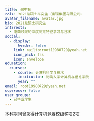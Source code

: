 ```yaml
---
title: 谢中石
role: 2021级硕士研究生（南瑞集团有限公司）
avatar_filename: avatar.jpg
bio: 2021级硕士研究生
interests:
  - 电商领域的深度视觉特征学习与迁移
social:
  - display:
      header: false
    link: mailto:root19980729@yeah.net
    icon_pack: fas
    icon: envelope
education:
  courses:
    - course: 计算机科学与技术
      institution: 河海大学计算机与信息学院
      year: ""
email: root19980729@yeah.net
superuser: false
user_groups:
  - 已毕业学生
---
```

本科期间曾获得计算机竞赛校级奖项2项
